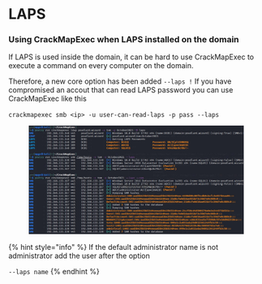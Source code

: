 # LAPS

### Using CrackMapExec when LAPS installed on the domain



If LAPS is used inside the domain, it can be hard to use CrackMapExec to execute a command on every computer on the domain.

Therefore, a new core option has been added `--laps !` If you have compromised an accout that can read LAPS password you can use CrackMapExec like this

`crackmapexec smb <ip> -u user-can-read-laps -p pass --laps`

<figure><img src="../../../.gitbook/assets/image (19).png" alt=""><figcaption></figcaption></figure>

{% hint style="info" %}
If the default administrator name is not administrator add the user after the option

`--laps name`
{% endhint %}
